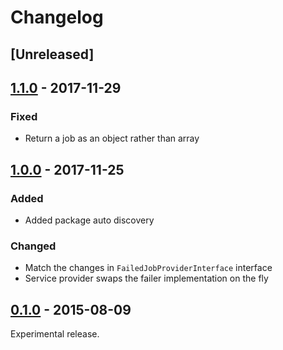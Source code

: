 # Changelog

## [Unreleased]

## [1.1.0](https://github.com/pmatseykanets/file-queue-failer/releases/tag/v1.1.0) - 2017-11-29

### Fixed

- Return a job as an object rather than array

## [1.0.0](https://github.com/pmatseykanets/file-queue-failer/releases/tag/v1.0.0) - 2017-11-25

### Added

- Added package auto discovery

### Changed

- Match the changes in `FailedJobProviderInterface` interface
- Service provider swaps the failer implementation on the fly

## [0.1.0](https://github.com/pmatseykanets/file-queue-failer/releases/tag/v0.1.0) - 2015-08-09

Experimental release.
